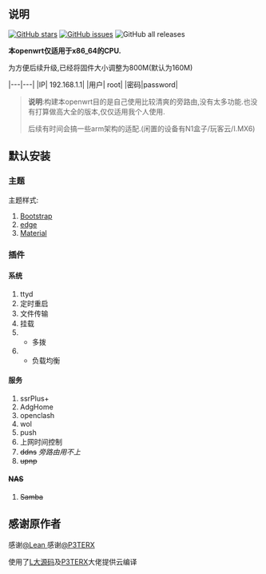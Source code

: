 ## 说明



[![GitHub stars](https://img.shields.io/github/stars/Qliangw/openwrt-x86_64-qw)](https://github.com/Qliangw/openwrt-x86_64-qw/stargazers)  [![GitHub issues](https://img.shields.io/github/issues/Qliangw/openwrt-x86_64-qw)](https://github.com/Qliangw/openwrt-x86_64-qw/issues)   ![GitHub all releases](https://img.shields.io/github/downloads/Qliangw/openwrt-x86_64-qw/total)

**本openwrt仅适用于x86_64的CPU.**

为方便后续升级,已经将固件大小调整为800M(默认为160M)

|---|---|
|IP| 192.168.1.1|
|用户| root|
|密码|password|

> **说明**:构建本openwrt目的是自己使用比较清爽的旁路由,没有太多功能.也没有打算做高大全的版本,仅仅适用我个人使用.
> 
> 后续有时间会搞一些arm架构的适配.(闲置的设备有N1盒子/玩客云/I.MX6)



## 默认安装

### 主题


主题样式:

  1. [Bootstrap](https://github.com/Qliangw/openwrt-x86_64-qw/blob/main/pictures/Bootstrap.png)
  2. [edge](https://github.com/Qliangw/openwrt-x86_64-qw/blob/main/pictures/edge.png)
  3. [Material](https://github.com/Qliangw/openwrt-x86_64-qw/blob/main/pictures/Material.png)

### 插件

#### 系统

  1. ttyd
  2. 定时重启
  3. 文件传输
  4. 挂载
  5. + 多拨
  6. + 负载均衡

#### 服务

  1. ssrPlus+
  2. AdgHome
  3. openclash
  4. wol
  5. push
  6. 上网时间控制
  7. <del> ddns</del> *旁路由用不上*
  8. <del>  upnp </del>

#### <del>NAS</del>
  1. <del>Samba</del>

## 感谢原作者

感谢[@Lean ](https://github.com/coolsnowwolf)
感谢[@P3TERX](https://github.com/P3TERX)

使用了[L大源码](https://github.com/coolsnowwolf/lede)及[P3TERX](https://github.com/P3TERX/Actions-OpenWrt)大佬提供云编译

